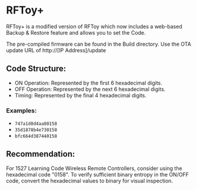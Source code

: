 # RFToy+

RFToy+ is a modified version of RFToy which now includes a web-based Backup & Restore feature and allows you to set the Code.

The pre-compiled firmware can be found in the Build directory. 
Use the OTA update URL of http://[IP Address]/update

## Code Structure:

- ON Operation: Represented by the first 6 hexadecimal digits.
- OFF Operation: Represented by the next 6 hexadecimal digits.
- Timing: Represented by the final 4 hexadecimal digits.

### Examples:

- `747a1d0d4aa80158`
- `35d1878b4e730158`
- `bfc664d387440158`

## Recommendation:

For 1527 Learning Code Wireless Remote Controllers, consider using the hexadecimal code "0158". To verify sufficient binary entropy in the ON/OFF code, convert the hexadecimal values to binary for visual inspection.


